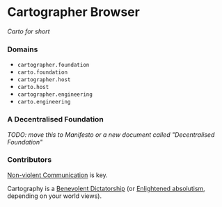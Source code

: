 # Cartographer Browser
_Carto for short_

### Domains	

* `cartographer.foundation` 
* `carto.foundation`
* `cartographer.host` 
* `carto.host`
* `cartographer.engineering` 
* `carto.engineering`


### A Decentralised Foundation

_TODO: move this to Manifesto or a new document called "Decentralised Foundation"_




### Contributors

[Non-violent Communication](https://www.cnvc.org/learn-nvc/what-is-nvc) is key.

Cartography is a [Benevolent Dictatorship](https://en.wikipedia.org/wiki/Benevolent_dictator_for_life) (or [Enlightened absolutism](https://en.wikipedia.org/wiki/Enlightened_absolutism), depending on your world views). 